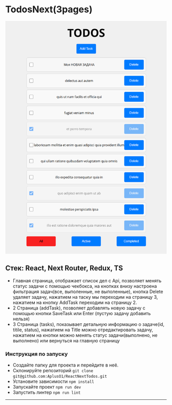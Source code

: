 # TodosNext(3pages)
![alt text](image-1.png)

## Cтек: React, Next Router, Redux, TS
- Главная страница, отображает список дел с Api, позволяет менять статус задачи с помощью чекбокса, на кнопках внизу настроена фильтрация задач(все, выполенные, не выполенные), кнопка Delete удаляет задачу, нажатием на таску мы переходим на страницу 3, нажатием на кнопку AddTask переходим на страницу 2.
- 2 Страница (addTask), позволяет добавлять новую задачу с помощью кнопки SaveTask или Enter (пустую задачу добавить нельзя)
- 3 Страница (tasks), показывает детальную информацию о задаче(id, titile, status), нажатием на Title можно отредактировать задачу, нажатием на кнопки можно менять статус задачи(выполнено, не выполнено) или вернуться на главную страницу

### Инструкция по запуску
- Создайте папку для проекта и перейдите в неё.
- Склонируйте репозиторий `git clone git@github.com:AplusO1/ReactNextTodos.git`
- Установите зависимости `npm install`
- Запускайте проект `npm run dev`
- Запустить линтер `npm run lint`
---
